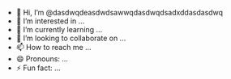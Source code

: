 - 👋 Hi, I’m @dasdwqdeasdwdsawwqdasdwqdsadxddasdasdwq
- 👀 I’m interested in ...
- 🌱 I’m currently learning ...
- 💞️ I’m looking to collaborate on ...
- 📫 How to reach me ...
- 😄 Pronouns: ...
- ⚡ Fun fact: ...

<!---
dasdwqdeasdwdsawwqdasdwqdsadxddasdasdwq/dasdwqdeasdwdsawwqdasdwqdsadxddasdasdwq is a ✨ special ✨ repository because its `README.md` (this file) appears on your GitHub profile.
You can click the Preview link to take a look at your changes.
--->
